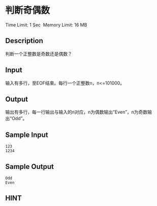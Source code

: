 # 判断奇偶数
Time Limit: 1 Sec  Memory Limit: 16 MB


## Description
判断一个正整数是奇数还是偶数？


## Input
输入有多行，至EOF结束。每行一个正整数n，n<=101000。


## Output
输出有多行，每一行输出与输入的n对应，n为偶数输出“Even”，n为奇数输出“Odd”。


## Sample Input
```
123
1234

```
## Sample Output
```
Odd
Even

```

## HINT
